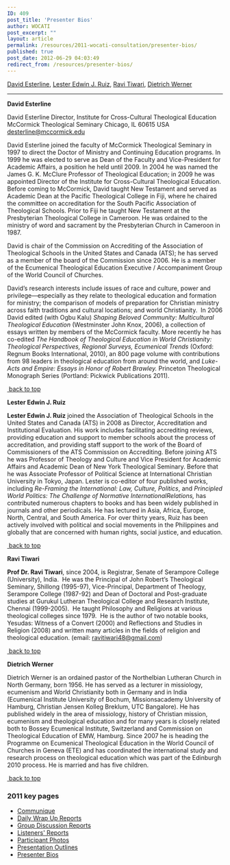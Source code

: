 ```yaml
---
ID: 409
post_title: 'Presenter Bios'
author: WOCATI
post_excerpt: ""
layout: article
permalink: /resources/2011-wocati-consultation/presenter-bios/
published: true
post_date: 2012-06-29 04:03:49
redirect_from: /resources/presenter-bios/
---
```

<a name="top"></a>
<a href="#Esterline">David Esterline</a>, <a href="#Ruiz">Lester Edwin J. Ruiz</a>, <a href="#Tiwari">Ravi Tiwari</a>, <a href="#Werner">Dietrich Werner</a>

<hr />

<strong>David Esterline</strong>

David <a name="Esterline"></a>Esterline
Director, Institute for Cross-Cultural Theological Education
McCormick Theological Seminary
Chicago, IL 60615 USA
desterline@mccormick.edu

David Esterline joined the faculty of McCormick Theological Seminary in 1997 to direct the Doctor of Ministry and Continuing Education programs. In 1999 he was elected to serve as Dean of the Faculty and Vice-President for Academic Affairs, a position he held until 2009. In 2004 he was named the James G. K. McClure Professor of Theological Education; in 2009 he was appointed Director of the Institute for Cross-Cultural Theological Education. Before coming to McCormick, David taught New Testament and served as Academic Dean at the Pacific Theological College in Fiji, where he chaired the committee on accreditation for the South Pacific Association of Theological Schools. Prior to Fiji he taught New Testament at the Presbyterian Theological College in Cameroon. He was ordained to the ministry of word and sacrament by the Presbyterian Church in Cameroon in 1987.

David is chair of the Commission on Accrediting of the Association of Theological Schools in the United States and Canada (ATS); he has served as a member of the board of the Commission since 2006. He is a member of the Ecumenical Theological Education Executive / Accompaniment Group of the World Council of Churches.

David’s research interests include issues of race and culture, power and privilege—especially as they relate to theological education and formation for ministry; the comparison of models of preparation for Christian ministry across faith traditions and cultural locations; and world Christianity.  In 2006 David edited (with Ogbu Kalu) <em>Shaping Beloved Community: Multicultural Theological Education</em> (Westminster John Knox, 2006), a collection of essays written by members of the McCormick faculty. More recently he has co-edited <em>The Handbook of Theological Education in World Christianity: Theological Perspectives, Regional Surveys, Ecumenical Trends</em> (Oxford: Regnum Books International, 2010), an 800 page volume with contributions from 98 leaders in theological education from around the world, and <em>Luke-Acts and Empire: Essays in Honor of Robert Brawley. </em>Princeton Theological Monograph Series (Portland: Pickwick Publications 2011).

<a href="#top"> back to top</a>

<strong><a name="Ruiz"></a>Lester Edwin J. Ruiz</strong>

<strong>Lester Edwin J. Ruiz</strong> joined the Association of Theological Schools in the United States and Canada (ATS) in 2008 as Director, Accreditation and Institutional Evaluation. His work includes facilitating accrediting reviews, providing education and support to member schools about the process of accreditation, and providing staff support to the work of the Board of Commissioners of the ATS Commission on Accrediting. Before joining ATS he was Professor of Theology and Culture and Vice President for Academic Affairs and Academic Dean of New York Theological Seminary. Before that he was Associate Professor of Political Science at International Christian University in Tokyo, Japan. Lester is co-editor of four published works, including <em>Re-Framing the International: Law, Culture, Politics</em>, and <em>Principled World Politics: The Challenge of Normative InternationalRelations, </em>has contributed numerous chapters to books and has been widely published in journals and other periodicals. He has lectured in Asia, Africa, Europe, North, Central, and South America. For over thirty years, Ruiz has been actively involved with political and social movements in the Philippines and globally that are concerned with human rights, social justice, and education.

<a href="#top"> back to top</a>

<strong><a name="Tiwari"></a>Ravi Tiwari</strong>

<strong>Prof Dr. Ravi Tiwari</strong>, since 2004, is Registrar, Senate of Serampore College (University), India.  He was the Principal of John Robert’s Theological Seminary, Shillong (1995-97), Vice-Principal, Department of Theology, Serampore College (1987-92) and Dean of Doctoral and Post-graduate studies at Gurukul Lutheran Theological College and Research Institute, Chennai (1999-2005).  He taught Philosophy and Religions at various theological colleges since 1979.  He is the author of two notable books, Yesudas: Witness of a Convert (2000) and Reflections and Studies in Religion (2008) and written many articles in the fields of religion and theological education. (email: ravitiwari48@gmail.com)

<a href="#top"> back to top</a>

<strong><a name="Werner"></a>Dietrich Werner</strong>

Dietrich Werner is an ordained pastor of the Northelbian Lutheran Church in North Germany, born 1956. He has served as a lecturer in missiology, ecumenism and World Christianity both in Germany and in India (Ecumenical Institute University of Bochum, Missionsacademy University of Hamburg, Christian Jensen Kolleg Breklum, UTC Bangalore). He has published widely in the area of missiology, history of Christian mission, ecumenism and theological education and for many years is closely related both to Bossey Ecumenical Institute, Switzerland and Commission on Theological Education of EMW, Hamburg. Since 2007 he is heading the Programme on Ecumenical Theological Education in the World Council of Churches in Geneva (ETE) and has coordinated the international study and research process on theological education which was part of the Edinburgh 2010 process. He is married and has five children.

<a href="#top"> back to top</a>


### 2011 key pages

*   [Communique](/resources/2011-wocati-consultation/2011-communique/)
*   [Daily Wrap Up Reports](/resources/2011-wocati-consultation/daily-wrap-up-reports/)
*   [Group Discussion Reports](/resources/2011-wocati-consultation/group-discussion-reports/)
*   [Listeners' Reports](/resources/2011-wocati-consultation/listenerss-reports/)
*   [Participant Photos](/resources/2011-wocati-consultation/2011-participant-photos/)
*   [Presentation Outlines](/resources/2011-wocati-consultation/presentation-outlines/)
*   [Presenter Bios](/resources/2011-wocati-consultation/presenter-bios/)
